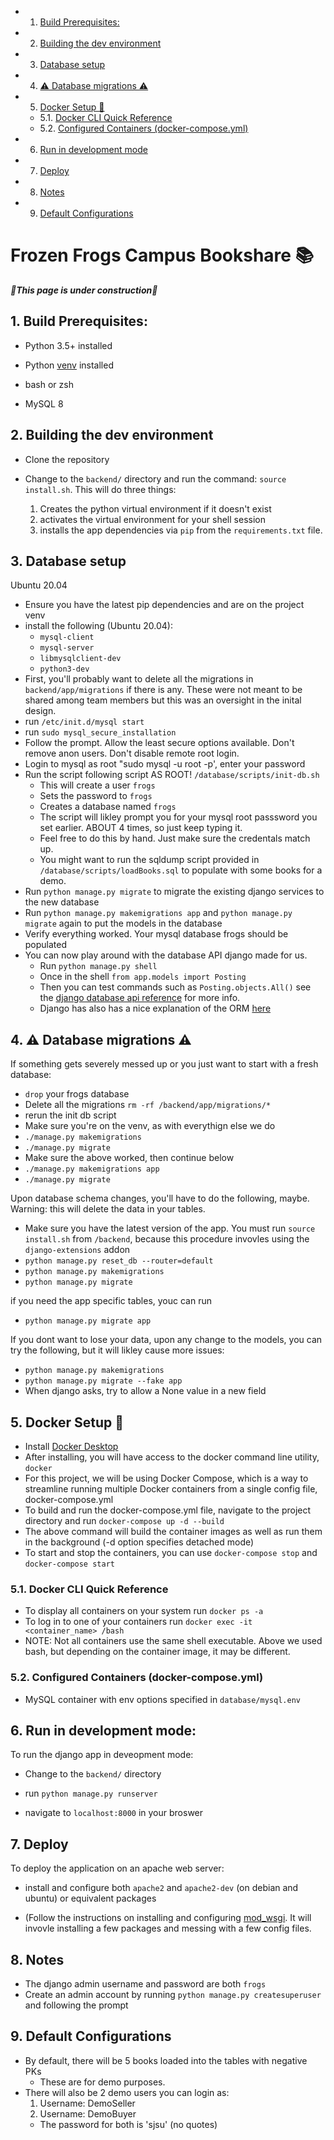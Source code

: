 * 1. [Build Prerequisites:](#BuildPrerequisites)
* 2. [Building the dev environment](#Buildingthedevenvironment)
* 3. [Database setup](#Databasesetup)
* 4. [⚠ Database migrations ⚠](#Databasemigrations)
* 5. [Docker Setup 🐳](#DockerSetup)
	* 5.1. [Docker CLI Quick Reference](#DockerCLIQuickReference)
	* 5.2. [Configured Containers (docker-compose.yml)](#ConfiguredContainersdocker-compose.yml)
* 6. [Run in development mode](#Runindevelopmentmode)
* 7. [Deploy](#Deploy)
* 8. [Notes](#Notes)
* 9. [Default Configurations](#Defaultconfigurations)

<!-- vscode-markdown-toc-config
	numbering=true
	autoSave=true
	/vscode-markdown-toc-config -->
<!-- /vscode-markdown-toc -->
# Frozen Frogs Campus Bookshare 📚
***🚧This page is under construction🚧***
##  1. <a name='BuildPrerequisites'></a>Build Prerequisites:
- Python 3.5+ installed

- Python [venv](https://docs.python.org/3/library/venv.html) installed 

- bash or zsh 

- MySQL 8

##  2. <a name='Buildingthedevenvironment'></a>Building the dev environment

- Clone the repository

- Change to the `backend/` directory and run the command: `source install.sh`. This will do three things:
	1. Creates the python virtual environment if it doesn't exist 
	2. activates the virtual environment for your shell session 
	3. installs the app dependencies via `pip` from the `requirements.txt` file.

##  3. <a name='Databasesetup'></a>Database setup

Ubuntu 20.04
- Ensure you have the latest pip dependencies and are on the project venv
- install the following (Ubuntu 20.04):
	- `mysql-client`
	- `mysql-server`
	- `libmysqlclient-dev`
	- `python3-dev`
- First, you'll probably want to delete all the migrations in `backend/app/migrations` if there is any. These were not meant to be shared among team members but this was an oversight in the inital design.
- run `/etc/init.d/mysql start`
- run `sudo mysql_secure_installation`
- Follow the prompt. Allow the least secure options available. Don't remove anon users. Don't disable remote root login.
- Login to mysql as root "sudo mysql -u root -p', enter your password
- Run the script following script AS ROOT! `/database/scripts/init-db.sh`
	- This will create a user `frogs`
	- Sets the password to `frogs`
	- Creates a database named `frogs`
	- The script will likley prompt you for your mysql root passsword you set earlier. ABOUT 4 times, so just keep  typing it.
	- Feel free to do this by hand. Just make sure the credentals match up.
    - You might want to run the sqldump script provided in `/database/scripts/loadBooks.sql` to populate with some books
      for a demo.
- Run `python manage.py migrate` to migrate the existing django services to the new database
- Run `python manage.py makemigrations app` and `python manage.py migrate` again to put the models in the database
- Verify everything worked. Your mysql database frogs should be populated
- You can now play around with the database API django made for us.
    - Run `python manage.py shell`
    - Once in the shell `from app.models import Posting`
    - Then you can test commands such as `Posting.objects.All()` see the [django database api reference](https://docs.djangoproject.com/en/3.1/topics/db/queries/) for more info.
    - Django has also has a nice explanation of the ORM [here](https://docs.djangoproject.com/en/3.1/intro/tutorial02/)

##  4. <a name='Databasemigrations'></a>⚠ Database migrations ⚠
If something gets severely messed up or you just want to start with a fresh database:
- `drop` your frogs database
- Delete all the migrations  `rm -rf /backend/app/migrations/*`
- rerun the init db script
- Make sure you're on the venv, as with everythign else we do
- `./manage.py makemigrations`
- `./manage.py migrate`
- Make sure the above worked, then continue below
- `./manage.py makemigrations app`
- `./manage.py migrate`

Upon database schema changes, you'll have to do the following, maybe.
Warning: this will delete the data in your tables. 
- Make sure you have the latest version of the app. You must run `source install.sh` from `/backend`, because this procedure invovles using the `django-extensions` addon
- `python manage.py reset_db --router=default`
- `python manage.py makemigrations`
- `python manage.py migrate`

if you need the app specific tables, youc can run
- `python manage.py migrate app`

If you dont want to lose your data, upon any change to the models, you can try the following, but it will likley cause more issues:
- `python manage.py makemigrations`
- `python manage.py migrate --fake app`
- When django asks, try to allow a None value in a new field

##  5. <a name='DockerSetup'></a>Docker Setup 🐳
- Install [Docker Desktop](https://www.docker.com/products/docker-desktop)
- After installing, you will have access to the docker command line utility, `docker`
- For this project, we will be using Docker Compose, which is a way to streamline running multiple Docker containers from a single config file, docker-compose.yml
- To build and run the docker-compose.yml file, navigate to the project directory and run `docker-compose up -d --build`
- The above command will build the container images as well as run them in the background (-d option specifies detached mode)
- To start and stop the containers, you can use `docker-compose stop` and `docker-compose start`

###  5.1. <a name='DockerCLIQuickReference'></a>Docker CLI Quick Reference
- To display all containers on your system run `docker ps -a`
- To log in to one of your containers run `docker exec -it <container_name> /bash`
- NOTE: Not all containers use the same shell executable. Above we used bash, but depending on the container image, it may be different.

###  5.2. <a name='ConfiguredContainersdocker-compose.yml'></a>Configured Containers (docker-compose.yml)
- MySQL container with env options specified in `database/mysql.env`

##  6. <a name='Runindevelopmentmode'></a>Run in development mode:
To run the django app in deveopment mode:
- Change to the `backend/` directory

- run `python manage.py runserver`

- navigate to `localhost:8000` in your broswer

##  7. <a name='Deploy'></a>Deploy
To deploy the application on an apache web server:
- install and configure both `apache2` and `apache2-dev` (on debian and ubuntu) or equivalent packages

- (Follow the instructions on installing and configuring [mod_wsgi](https://docs.djangoproject.com/en/3.1/howto/deployment/wsgi/modwsgi/). It will invovle installing a few packages and messing with a few config files. 

##  8. <a name='Notes'></a>Notes
- The django admin username and password are both `frogs`
- Create an admin account by running `python manage.py createsuperuser` and following the prompt

##  9. <a name='Defaultconfigurations'></a>Default Configurations
- By default, there will be 5 books loaded into the tables with negative PKs
	- These are for demo purposes.
- There will also be 2 demo users you can login as:
	1. Username: DemoSeller
	2. Username: DemoBuyer
	- The password for both is 'sjsu' (no quotes)
